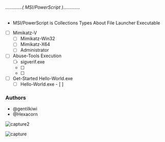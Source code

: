 ######            .............( MSI/PowerScript ).............
*  MSI/PowerScript is Collections Types About File Launcher Executable

- [ ] Mimikatz-V
   - [ ] Mimikatz-Win32  
   - [ ] Mimikatz-X64  
   - [ ] Administrator

- [ ] Abuse-Tools Execution 
	 - [ ] sigverif.exe
	 - [ ]  
	 - [ ]  

- [ ] Get-Started Hello-World.exe
	 - [ ] Hello-World.exe
	  - [ ]  

### Authors
 * @gentilkiwi 
  * @Hexacorn 

![capture2](https://user-images.githubusercontent.com/25440152/41202854-06c6a92c-6c84-11e8-80a0-4ae688d0d4ce.PNG)

![capture](https://user-images.githubusercontent.com/25440152/41202853-05c97626-6c84-11e8-86ec-5435ddbc1d0c.PNG)
